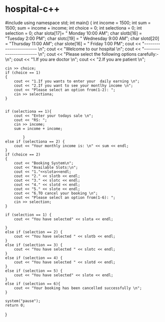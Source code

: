 # hospital-c++
#include <iostream>
using namespace std;
int main() {
	int  income = 1500;
	int sum = 1500;
	sum = income + income;
	int choice = 0;
	int selectiona = 0;
	int selection = 0;
	char slota[17]= " Monday 10:00 AM";
	char slotb[16] = "Tuesday 2:00 PM";
	char slotc[19] = " Wednesday 9:00 AM";
	char slotd[20] = "Thursday 11:00 AM";
	char slote[16] = " Friday 1:00 PM";
	cout << "------------------------ \n";
	cout << "Welcome to our hospital \n";
	cout << "------------------------ \n";
	cout << "Please select the following options carefully:- \n";
	cout << "1.If you are doctor  \n";
	cout << "2.If you are patient  \n";
	
	cin >> choice;
	if (choice == 1)
	{
		cout << "1.If you wants to enter your  daily earning \n";
		cout << "2.If you want to see your montlhy income \n";
		cout << "Please select an option from(1-2): ";
		cin >> selectiona;
	}


	if (selectiona == 1){
		cout << "Enter your todays sale \n";
		cout << "RS: ";
		cin >> income;
		sum = income + income;
		
			}
	else if (selectiona == 2) {
		cout << "Your monthly income is: \n" << sum << endl;
	}
	if (choice == 2)
	{
		cout << "Booking System\n";
		cout << "Available Slots:\n";
		cout << "1."<<slota<<endl;
		cout << "2." << slotb << endl;
		cout << "3." << slotc << endl;
		cout << "4." << slotd << endl;
		cout << "5." << slote << endl;
		cout << "6.TO cancel your booking \n";
		cout << "Please select an option from(1-6): ";
		cin >> selection;
	}

	if (selection == 1) {
		cout << "You have selected" << slota << endl;
		
	}
	else if (selection == 2) {
		cout << "You have selected " << slotb << endl;
	}
	else if (selection == 3) {
		cout << "You have selected " << slotc << endl;
	}
	else if (selection == 4) {
		cout << "You have selected " << slotd << endl;
	}
	else if (selection == 5) {
		cout << "You have selected" << slote << endl;
	}
	else if (selection == 6){
		cout << "Your booking has been cancelled successfully \n";
	}
	
	system("pause");
	return 0;
}


